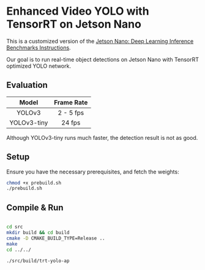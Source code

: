 # Enhanced Video YOLO with TensorRT on Jetson Nano

This is a customized version of the [Jetson Nano: Deep Learning Inference Benchmarks Instructions](https://devtalk.nvidia.com/default/topic/1050377/jetson-nano/deep-learning-inference-benchmarking-instructions/).

Our goal is to run real-time object detections on Jetson Nano with TensorRT optimized YOLO network.

## Evaluation

|   Model   | Frame Rate |
| :-------: | :--------: |
|   YOLOv3  |  2 - 5 fps |
| YOLOv3-tiny |    24 fps |

Although YOLOv3-tiny runs much faster, the detection result is not as good.

## Setup

Ensure you have the necessary prerequisites, and fetch the weights:

```bash
chmod +x prebuild.sh
./prebuild.sh
```

## Compile & Run

```bash

cd src
mkdir build && cd build
cmake -D CMAKE_BUILD_TYPE=Release ..
make
cd ../../

./src/build/trt-yolo-ap